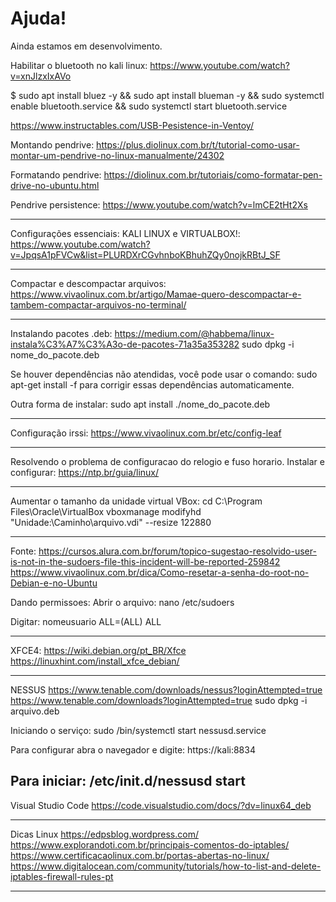 # Ajuda!

Ainda estamos em desenvolvimento.

Habilitar o bluetooth no kali linux:
https://www.youtube.com/watch?v=xnJlzxIxAVo

$ sudo apt install bluez -y && sudo apt install blueman -y && sudo systemctl enable bluetooth.service && sudo systemctl start bluetooth.service

https://www.instructables.com/USB-Pesistence-in-Ventoy/

Montando pendrive:
https://plus.diolinux.com.br/t/tutorial-como-usar-montar-um-pendrive-no-linux-manualmente/24302

Formatando pendrive:
https://diolinux.com.br/tutoriais/como-formatar-pen-drive-no-ubuntu.html

Pendrive persistence:
https://www.youtube.com/watch?v=lmCE2tHt2Xs

---------------------------------------------------------

Configurações essenciais: KALI LINUX e VIRTUALBOX!:
https://www.youtube.com/watch?v=JpqsA1pFVCw&list=PLURDXrCGvhnboKBhuhZQy0nojkRBtJ_SF

---------------------------------------------------------

Compactar e descompactar arquivos:
https://www.vivaolinux.com.br/artigo/Mamae-quero-descompactar-e-tambem-compactar-arquivos-no-terminal/

---------------------------------------------------------

Instalando pacotes .deb:
https://medium.com/@habbema/linux-instala%C3%A7%C3%A3o-de-pacotes-71a35a353282
sudo dpkg -i nome_do_pacote.deb

Se houver dependências não atendidas, você pode usar o comando:
sudo apt-get install -f
para corrigir essas dependências automaticamente.

Outra forma de instalar:
sudo apt install ./nome_do_pacote.deb

---------------------------------------------------------

Configuração irssi:
https://www.vivaolinux.com.br/etc/config-leaf

---------------------------------------------------------

Resolvendo o problema de configuracao do relogio e fuso horario.
Instalar e configurar:
https://ntp.br/guia/linux/

---------------------------------------------------------

Aumentar o tamanho da unidade virtual VBox:
cd C:\Program Files\Oracle\VirtualBox
vboxmanage modifyhd "Unidade:\Caminho\arquivo.vdi" --resize 122880

---------------------------------------------------------

Fonte: 
  https://cursos.alura.com.br/forum/topico-sugestao-resolvido-user-is-not-in-the-sudoers-file-this-incident-will-be-reported-259842
  https://www.vivaolinux.com.br/dica/Como-resetar-a-senha-do-root-no-Debian-e-no-Ubuntu

Dando permissoes:
Abrir o arquivo:
nano /etc/sudoers

Digitar:
nomeusuario  ALL=(ALL) ALL

---------------------------------------------------------

XFCE4:
https://wiki.debian.org/pt_BR/Xfce
https://linuxhint.com/install_xfce_debian/

---------------------------------------------------------

NESSUS
https://www.tenable.com/downloads/nessus?loginAttempted=true
https://www.tenable.com/downloads?loginAttempted=true
sudo dpkg -i arquivo.deb

Iniciando o serviço:
sudo /bin/systemctl start nessusd.service

Para configurar abra o navegador e digite:
https://kali:8834

Para iniciar:
/etc/init.d/nessusd start
---------------------------------------------------------

Visual Studio Code
https://code.visualstudio.com/docs/?dv=linux64_deb

---------------------------------------------------------

Dicas Linux
https://edpsblog.wordpress.com/
https://www.explorandoti.com.br/principais-comentos-do-iptables/
https://www.certificacaolinux.com.br/portas-abertas-no-linux/
https://www.digitalocean.com/community/tutorials/how-to-list-and-delete-iptables-firewall-rules-pt

---------------------------------------------------------
